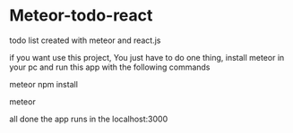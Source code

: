 # Meteor-todo-react
todo list created with meteor and react.js

if you want use this project, You just have to do one thing, install meteor in your pc and run this app with the following commands
   
meteor npm install

meteor

   all done the app runs in the localhost:3000
